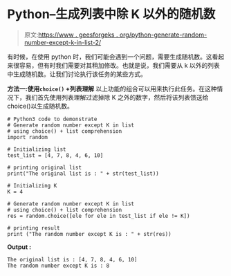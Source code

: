 # Python–生成列表中除 K 以外的随机数

> 原文:[https://www . geesforgeks . org/python-generate-random-number-except-k-in-list-2/](https://www.geeksforgeeks.org/python-generate-random-number-except-k-in-list-2/)

有时候，在使用 python 时，我们可能会遇到一个问题，需要生成随机数。这看起来很容易，但有时我们需要对其稍加修改。也就是说，我们需要从 k 以外的列表中生成随机数。让我们讨论执行该任务的某些方式。

**方法一:使用`choice()` +列表理解**
以上功能的组合可以用来执行此任务。在这种情况下，我们首先使用列表理解过滤掉除 K 之外的数字，然后将该列表馈送给 choice()以生成随机数。

```
# Python3 code to demonstrate 
# Generate random number except K in list
# using choice() + list comprehension
import random

# Initializing list 
test_list = [4, 7, 8, 4, 6, 10]

# printing original list
print("The original list is : " + str(test_list))

# Initializing K 
K = 4

# Generate random number except K in list
# using choice() + list comprehension
res = random.choice([ele for ele in test_list if ele != K])

# printing result 
print ("The random number except K is : " + str(res))
```

**Output :**

```
The original list is : [4, 7, 8, 4, 6, 10]
The random number except K is : 8

```